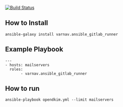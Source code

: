 [![Build Status](https://travis-ci.org/varnav/ansible-gitlab-runner.svg?branch=master)](https://travis-ci.org/varnav/ansible-gitlab-runner)


How to Install
--------------

`ansible-galaxy install varnav.ansible_gitlab_runner`


Example Playbook
----------------

```
---
- hosts: mailservers
  roles:
       - varnav.ansible_gitlab_runner
```

How to run
----------

`ansible-playbook opendkim.yml --limit mailservers`
